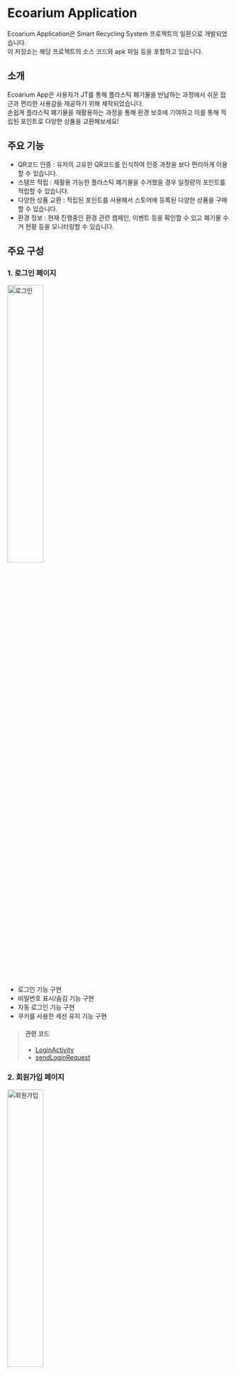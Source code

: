 # Ecoarium Application
Ecoarium Application은 Smart Recycling System 프로젝트의 일환으로 개발되었습니다.<br>
이 저장소는 해당 프로젝트의 소스 코드와 apk 파일 등을 포함하고 있습니다.

## 소개
Ecoarium App은 사용자가 JT를 통해 플라스틱 폐기물을 반납하는 과정에서 쉬운 접근과 편리한 사용감을 제공하기 위해 제작되었습니다.<br>
손쉽게 플라스틱 폐기물을 재활용하는 과정을 통해 환경 보호에 기여하고 이를 통해 적립된 포인트로 다양한 상품을 교환해보세요!

## 주요 기능
- QR코드 인증 : 유저의 고유한 QR코드를 인식하여 인증 과정을 보다 편리하게 이용할 수 있습니다.
- 스탬프 적립 : 재활용 가능한 플라스틱 폐기물을 수거했을 경우 일정량의 포인트를 적립할 수 있습니다.
- 다양한 상품 교환 : 적립된 포인트를 사용해서 스토어에 등록된 다양한 상품을 구매할 수 있습니다.
- 환경 정보 : 현재 진행중인 환경 관련 캠페인, 이벤트 등을 확인할 수 있고 폐기물 수거 현황 등을 모니터링할 수 있습니다.

## 주요 구성
### 1. 로그인 페이지
<p align="left">
  <img src="https://github.com/mixgolem/SKU-Ecoarium/assets/153111259/cbad82a6-0a5b-44d4-8bb6-770c688a0601" alt="로그인" style="width: 40%;">
</p>

- 로그인 기능 구현
- 비밀번호 표시/숨김 기능 구현
- 자동 로그인 기능 구현
- 쿠키를 사용한 세션 유지 기능 구현
> #### 관련 코드
> - [LoginActivity](Mobile/app/src/main/java/com/example/ecoariumapp/activities/LoginActivity.kt)
> - [sendLoginRequest](Mobile/app/src/main/java/com/example/ecoariumapp/sendRequests/sendLoginRequest.kt)

### 2. 회원가입 페이지
<p align="left">
  <img src="https://github.com/mixgolem/SKU-Ecoarium/assets/153111259/b4ff81a0-3108-4cc2-ae37-b10a973c513d" alt="회원가입" style="width: 40%;">
</p>

- 회원가입 기능 구현
- 비밀번호 표시/숨김 기능 구현
> #### 관련 코드
> - [RegisterActivity](Mobile/app/src/main/java/com/example/ecoariumapp/activities/RegisterActivity.kt)
> - [sendRegisterRequest](Mobile/app/src/main/java/com/example/ecoariumapp/sendRequests/sendRegisterRequest.kt)

### 3. 메인 페이지
- Fragment의 생명 주기 관리 기능 구현
- 백그라운드 로그인 유지 기능 구현
- 네비게이션 바 기능 구현
> #### 관련 코드
> - [MainActivity](Mobile/app/src/main/java/com/example/ecoariumapp/activities/MainActivity.kt)

### 4. 홈 페이지
<p align="left">
  <img src="https://github.com/mixgolem/SKU-Ecoarium/assets/153111259/f750e42f-a2f5-4e60-b72b-adb222c5f930" alt="홈" style="width: 40%;">
</p>

- View Pager 형식의 캠페인/이벤트 뷰어 구현
- 미니 프로필 뷰어 구현
- JT 수거 현황 뷰어 구현
> #### 관련 코드
> - [HomeFragment](Mobile/app/src/main/java/com/example/ecoariumapp/fragments/HomeFragment.kt)
> - [sendHomeRequest](Mobile/app/src/main/java/com/example/ecoariumapp/sendRequests/sendHomeRequest.kt)
> - [sendStacksRequest](Mobile/app/src/main/java/com/example/ecoariumapp/sendRequests/sendStacksRequest.kt)

### 5. 스토어 페이지
<p align="left">
  <img src="https://github.com/mixgolem/SKU-Ecoarium/assets/153111259/8a8e5452-f35f-4520-8d5c-9ac5fa1c6908" alt="스토어" style="width: 40%;">
</p>

- Recycler View 형식의 상품 뷰어 구현
- 상품 교환 기능 구현
> #### 관련 코드
> - [StoreFragment](Mobile/app/src/main/java/com/example/ecoariumapp/fragments/StoreFragment.kt)
> - [sendStoreRequest](Mobile/app/src/main/java/com/example/ecoariumapp/sendRequests/sendStoreRequest.kt)
> - [sendExchangeRequest](Mobile/app/src/main/java/com/example/ecoariumapp/sendRequests/sendExchangeRequest.kt)

### 6. QR 페이지
<p align="left">
  <img src="https://github.com/mixgolem/SKU-Ecoarium/assets/153111259/608d242c-9fa9-4430-a588-271aeccbe7de" alt="QR" style="width: 40%;">
</p>

- QR코드 생성 및 이미지 뷰 구현
- QR코드 유효 시간 알림 타이머 구현
> #### 관련 코드
> - [QRcodeFragment](Mobile/app/src/main/java/com/example/ecoariumapp/fragments/QRcodeFragment.kt)
> - [sendQRcodeRequest](Mobile/app/src/main/java/com/example/ecoariumapp/sendRequests/sendQRcodeRequest.kt)

### 7. 보관함 페이지
<p align="left">
  <img src="https://github.com/mixgolem/SKU-Ecoarium/assets/153111259/98a6d1e3-a03b-4b1b-83cb-89d3746ad4ba" alt="보관함" style="width: 40%;">
</p>

- Recycler View 형식의 상품 뷰어 구현
- 보관함 페이지 정렬 버튼 ( 사용 가능, 사용 완료 ) 구현
- 상품 고유 바코드 이미지 뷰 구현
> #### 관련 코드
> - [InventoryFragment](Mobile/app/src/main/java/com/example/ecoariumapp/fragments/InventoryFragment.kt)
> - [sendInventoryRequest](Mobile/app/src/main/java/com/example/ecoariumapp/sendRequests/sendInventoryRequest.kt)

### 8. 마이 페이지
<p align="left">
  <img src="https://github.com/mixgolem/SKU-Ecoarium/assets/153111259/748c366b-bb32-43f2-bffd-c2b3a5b32449" alt="마이페이지" style="width: 40%;">
</p>

- 프로필 뷰어 구현
- 로그아웃 기능 구현
- Recycler View 형식의 스탬프 내역 뷰어 구현
- 스탬프 내역 정렬 버튼 ( 전체, 적립, 사용 ) 구현
> #### 관련 코드
> - [MypageFragment](Mobile/app/src/main/java/com/example/ecoariumapp/fragments/MypageFragment.kt)
> - [sendMypageRequest](Mobile/app/src/main/java/com/example/ecoariumapp/sendRequests/sendMypageRequest.kt)
> - [sendLogoutRequest](Mobile/app/src/main/java/com/example/ecoariumapp/sendRequests/sendLogoutRequest.kt)
> - [sendStampLogsRequest](Mobile/app/src/main/java/com/example/ecoariumapp/sendRequests/sendStampLogsRequest.kt)

### 9. 회원 관리 페이지
<p align="left">
  <img src="https://github.com/mixgolem/SKU-Ecoarium/assets/153111259/78ffd892-7407-4982-ac57-3b20f47efd8a" alt="회원 정보 수정" style="width: 40%;">
</p>

- 프로필 아이콘 수정 기능 구현
- 닉네임 수정 기능 구현
- 비밀번호 수정 기능 구현
- 비밀번호 표시/숨김 기능 구현
- 로그아웃 기능 구현
- 회원 탈퇴 기능 구현
> #### 관련 코드
> - [ProfileFragment](Mobile/app/src/main/java/com/example/ecoariumapp/fragments/ProfileFragment.kt)
> - [sendProfileRequest](Mobile/app/src/main/java/com/example/ecoariumapp/sendRequests/sendProfileRequest.kt)
> - [sendModifyRequest](Mobile/app/src/main/java/com/example/ecoariumapp/sendRequests/sendModifyRequest.kt)
> - [sendChangePasswordRequest](Mobile/app/src/main/java/com/example/ecoariumapp/sendRequests/sendChangePasswordRequest.kt)
> - [sendLogoutRequest](Mobile/app/src/main/java/com/example/ecoariumapp/sendRequests/sendLogoutRequest.kt)
> - [sendDeleteRequest](Mobile/app/src/main/java/com/example/ecoariumapp/sendRequests/sendDeleteRequest.kt)

### 10. 기타
- Recycler View, View Pager 등의 데이터 바인딩을 위한 Adapter 구현
- SharedPreference를 관리하기 위한 SharedPrefManager 구현
- 지역 및 형식에 맞게 시간을 표시하기 위한 TimeConverter 구현
- 서버 IP를 설정하기 위한 Ipconfig 구현
- 배달의 민족 폰트 "주아체" 사용
> #### 관련 코드
> - [InventoryRecyclerViewAdapter](Mobile/app/src/main/java/com/example/ecoariumapp/adapters/InventoryRecyclerViewAdapter.kt)
> - [StampRecyclerViewAdapter](Mobile/app/src/main/java/com/example/ecoariumapp/adapters/StampRecyclerViewAdapter.kt)
> - [StoreRecyclerViewAdapter](Mobile/app/src/main/java/com/example/ecoariumapp/adapters/StoreRecyclerViewAdapter.kt)
> - [ViewPagerAdapter](Mobile/app/src/main/java/com/example/ecoariumapp/adapters/ViewPagerAdapter.kt)
> - [TimeConverter](Mobile/app/src/main/java/com/example/ecoariumapp/TimeConverter.kt)
> - [SharedPrefManager](Mobile/app/src/main/java/com/example/ecoariumapp/sharedPreferences/SharedPrefManager.kt)
> - [Ipconfig](Mobile/app/src/main/java/com/example/ecoariumapp/Ipconfig.kt)

## 설치 및 실행
> ⚠️ **경고:** 본 Application은 Android 환경의 Mobile Device에 설치 가능합니다.

### APK 설치 및 실행 방법
- Repository에 첨부 된 APK 파일을 다운로드 받습니다. (Mobile - app - release - Ecoarium.apk)
- APK 파일을 Android 기기에 전송합니다.
- 기기에서 파일 관리자를 열고, APK 파일을 찾습니다.
- APK 파일을 클릭하여 설치를 시작합니다. (설치 전, 기기의 설정에서 '알 수 없는 앱'에 대한 설치를 허용해야 할 수 있습니다.)
- 설치가 완료되면 앱을 실행하여 사용을 시작합니다.
  
### 가상머신 사용 방법 (Android 환경이 아닌 경우)
- GitHub 저장소에서 프로젝트를 클론합니다.
- Android Studio에서 'Run' > 'Run 'app''을 선택합니다.
- Android Studio를 열고, 'File' > 'Open'을 선택하여 클론한 프로젝트를 엽니다.
- 연결된 Android 기기를 선택하거나, 새 Android Virtual Device를 생성합니다.
- 'OK'를 클릭하여 앱을 실행합니다.

### APK 생성 및 실행 방법 (APK 설치 과정에서 오류가 발생한 경우)
- GitHub 저장소에서 프로젝트를 클론합니다.
- Android Studio를 열고, 'File' > 'Open'을 선택하여 클론한 프로젝트를 엽니다.
- 'Build' > 'Build Bundle(s) / APK(s)' > 'Build APK(s)'를 선택하여 APK를 빌드합니다.
- 빌드가 완료되면, 'locate' 버튼을 클릭하여 APK 파일을 찾습니다.
- APK 파일을 Android 기기에 전송하고, 파일을 클릭하여 설치합니다. (설치 전, 기기의 설정에서 '알 수 없는 앱'에 대한 설치를 허용해야 할 수 있습니다.)
- 설치가 완료되면 앱을 실행하여 사용을 시작합니다.
  
![ecosys_ecoarium](https://github.com/mixgolem/SKU-Ecoarium/assets/130221911/771cbbe8-66df-462c-b2a7-5c5c65a6e05c)

